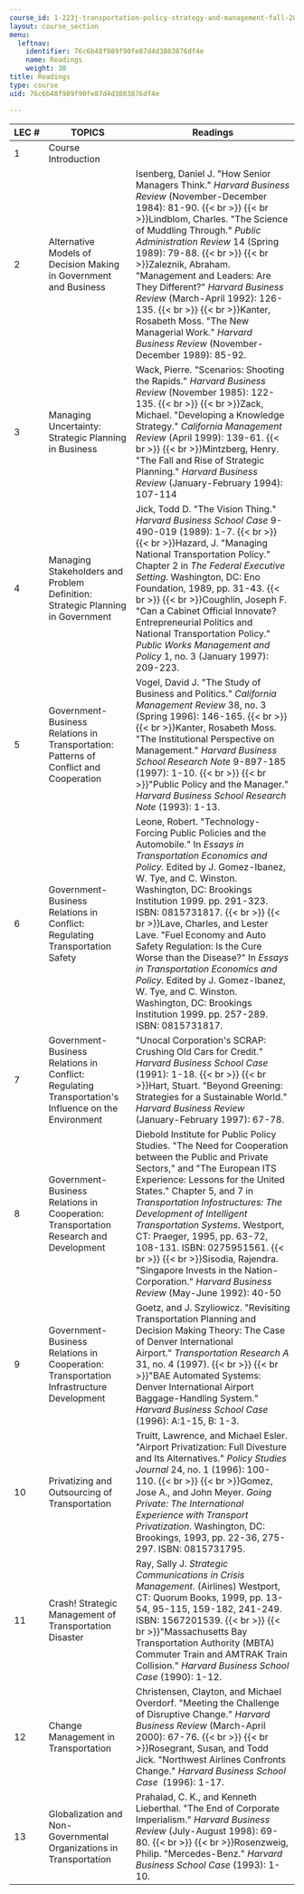 ```yaml
---
course_id: 1-223j-transportation-policy-strategy-and-management-fall-2004
layout: course_section
menu:
  leftnav:
    identifier: 76c6b48f989f90fe87d4d3803876df4e
    name: Readings
    weight: 30
title: Readings
type: course
uid: 76c6b48f989f90fe87d4d3803876df4e

---
```


| LEC # | TOPICS | Readings |
| --- | --- | --- |
| 1 | Course Introduction | &nbsp; |
| 2 | Alternative Models of Decision Making in Government and Business | Isenberg, Daniel J. "How Senior Managers Think." _Harvard Business Review_ (November-December 1984): 81-90.  {{< br >}}  {{< br >}}Lindblom, Charles. "The Science of Muddling Through." _Public Administration Review_ 14 (Spring 1989): 79-88.  {{< br >}}  {{< br >}}Zaleznik, Abraham. "Management and Leaders: Are They Different?" _Harvard Business Review_ (March-April 1992): 126-135.  {{< br >}}  {{< br >}}Kanter, Rosabeth Moss. "The New Managerial Work." _Harvard Business Review_ (November-December 1989): 85-92. |
| 3 | Managing Uncertainty: Strategic Planning in Business | Wack, Pierre. "Scenarios: Shooting the Rapids." _Harvard Business Review_ (November 1985): 122-135.  {{< br >}}  {{< br >}}Zack, Michael. "Developing a Knowledge Strategy." _California Management Review_ (April 1999): 139-61.  {{< br >}}  {{< br >}}Mintzberg, Henry. "The Fall and Rise of Strategic Planning." _Harvard Business Review_ (January-February 1994): 107-114 |
| 4 | Managing Stakeholders and Problem Definition: Strategic Planning in Government | Jick, Todd D. "The Vision Thing." _Harvard Business School Case_ 9-490-019 (1989): 1-7.  {{< br >}}  {{< br >}}Hazard, J. "Managing National Transportation Policy." Chapter 2 in _The Federal Executive Setting._ Washington, DC: Eno Foundation, 1989, pp. 31-43.  {{< br >}}  {{< br >}}Coughlin, Joseph F. "Can a Cabinet Official Innovate? Entrepreneurial Politics and National Transportation Policy." _Public Works Management and Policy_ 1, no. 3 (January 1997): 209-223. |
| 5 | Government-Business Relations in Transportation: Patterns of Conflict and Cooperation | Vogel, David J. "The Study of Business and Politics." _California Management Review_ 38, no. 3 (Spring 1996): 146-165.  {{< br >}}  {{< br >}}Kanter, Rosabeth Moss. "The Institutional Perspective on Management." _Harvard Business School Research Note_ 9-897-185 (1997): 1-10.  {{< br >}}  {{< br >}}"Public Policy and the Manager." _Harvard Business School Research Note_ (1993): 1-13. |
| 6 | Government-Business Relations in Conflict: Regulating Transportation Safety | Leone, Robert. "Technology-Forcing Public Policies and the Automobile." In _Essays in Transportation Economics and Policy._ Edited by J. Gomez-Ibanez, W. Tye, and C. Winston. Washington, DC: Brookings Institution 1999. pp. 291-323. ISBN: 0815731817.  {{< br >}}  {{< br >}}Lave, Charles, and Lester Lave. "Fuel Economy and Auto Safety Regulation: Is the Cure Worse than the Disease?" In _Essays in Transportation Economics and Policy._ Edited by J. Gomez-Ibanez, W. Tye, and C. Winston. Washington, DC: Brookings Institution 1999. pp. 257-289. ISBN: 0815731817. |
| 7 | Government-Business Relations in Conflict: Regulating Transportation's Influence on the Environment | "Unocal Corporation's SCRAP: Crushing Old Cars for Credit." _Harvard Business School Case_ (1991): 1-18.  {{< br >}}  {{< br >}}Hart, Stuart. "Beyond Greening: Strategies for a Sustainable World." _Harvard Business Review_ (January-February 1997): 67-78. |
| 8 | Government-Business Relations in Cooperation: Transportation Research and Development | Diebold Institute for Public Policy Studies. "The Need for Cooperation between the Public and Private Sectors," and "The European ITS Experience: Lessons for the United States." Chapter 5, and 7 in _Transportation Infostructures: The Development of Intelligent Transportation Systems_. Westport, CT: Praeger, 1995, pp. 63-72, 108-131. ISBN: 0275951561.  {{< br >}}  {{< br >}}Sisodia, Rajendra. "Singapore Invests in the Nation-Corporation." _Harvard Business Review_ (May-June 1992): 40-50 |
| 9 | Government-Business Relations in Cooperation: Transportation Infrastructure Development | Goetz, and J. Szyliowicz. "Revisiting Transportation Planning and Decision Making Theory: The Case of Denver International Airport." _Transportation Research A_ 31, no. 4 (1997).  {{< br >}}  {{< br >}}"BAE Automated Systems: Denver International Airport Baggage-Handling System." _Harvard Business School Case_ (1996): A:1-15, B: 1-3. |
| 10 | Privatizing and Outsourcing of Transportation | Truitt, Lawrence, and Michael Esler. "Airport Privatization: Full Divesture and Its Alternatives." _Policy Studies Journal_ 24, no. 1 (1996): 100-110.  {{< br >}}  {{< br >}}Gomez, Jose A., and John Meyer. _Going Private: The International Experience with Transport Privatization_. Washington, DC: Brookings, 1993, pp. 22-36, 275-297. ISBN: 0815731795. |
| 11 | Crash! Strategic Management of Transportation Disaster | Ray, Sally J. _Strategic Communications in Crisis Management_. (Airlines) Westport, CT: Quorum Books, 1999, pp. 13-54, 95-115, 159-182, 241-249. ISBN: 1567201539.  {{< br >}}  {{< br >}}"Massachusetts Bay Transportation Authority (MBTA) Commuter Train and AMTRAK Train Collision." _Harvard Business School_ _Case_ (1990): 1-12. |
| 12 | Change Management in Transportation | Christensen, Clayton, and Michael Overdorf. "Meeting the Challenge of Disruptive Change." _Harvard Business Review_ (March-April 2000): 67-76.  {{< br >}}  {{< br >}}Rosegrant, Susan, and Todd Jick. "Northwest Airlines Confronts Change." _Harvard Business School Case_  (1996): 1-17. |
| 13 | Globalization and Non-Governmental Organizations in Transportation | Prahalad, C. K., and Kenneth Lieberthal. "The End of Corporate Imperialism." _Harvard Business Review_ (July-August 1998): 69-80.  {{< br >}}  {{< br >}}Rosenzweig, Philip. "Mercedes-Benz." _Harvard Business School Case_ (1993): 1-10.